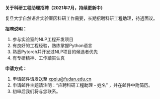 **关于科研工程助理招聘（2021年7月，持续更新中）**

复旦大学自然语言实验室因科研工作需要，长期招聘科研工程助理，待遇面议。

**招聘说明：**

1. 参与实验室的NLP工程开发项目
2. 有良好的工程经验，熟练掌握Python语言
3. 熟悉Pytorch并开发过NLP项目的候选者优先
4. 有专研精神、工作踏实认真

**申请方式：**

1. 申请邮件请发送至 xpqiu@fudan.edu.cn 
2. 申请邮件主题请注明：“应聘科研工程助理 - 姓名” ，并在邮件中附简历。
3. 初审后我们将与您联系。

